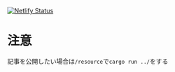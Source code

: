 [![Netlify Status](https://api.netlify.com/api/v1/badges/631bc7aa-420d-4af0-bc71-683256913465/deploy-status)](https://app.netlify.com/sites/tatapw/deploys)


# 注意
記事を公開したい場合は`/resource`で`cargo run ../`をする